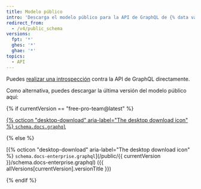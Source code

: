 ```yaml
---
title: Modelo público
intro: 'Descarga el modelo público para la API de GraphQL de {% data variables.product.prodname_dotcom %}.'
redirect_from:
  - /v4/public_schema
versions:
  fpt: '*'
  ghes: '*'
  ghae: '*'
topics:
  - API
---
```


Puedes [realizar una introspección](/v4/guides/intro-to-graphql/#discovering-the-graphql-api) contra la API de GraphQL directamente.

Como alternativa, puedes descargar la última versión del modelo público aquí:

{% if currentVersion == "free-pro-team@latest" %}

[{% octicon "desktop-download" aria-label="The desktop download icon" %} `schema.docs.graphql`](/public/schema.docs.graphql)

{% else %}

[{% octicon "desktop-download" aria-label="The desktop download icon" %} `schema.docs-enterprise.graphql`](/public/{{ currentVersion }}/schema.docs-enterprise.graphql) ({{ allVersions[currentVersion].versionTitle }})

{% endif %}
